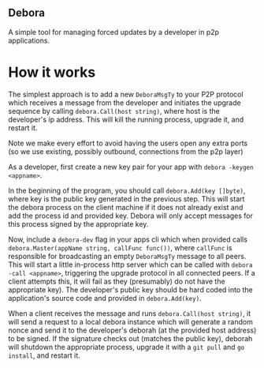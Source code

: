 Debora
------

A simple tool for managing forced updates by a developer in p2p applications.

# How it works

The simplest approach is to add a new `DeboraMsgTy` to your P2P protocol which receives a message from the developer
and initiates the upgrade sequence by calling `debora.Call(host string)`, where host is the developer's ip address. 
This will kill the running process, upgrade it, and restart it.

Note we make every effort to avoid having the users open any extra ports (so we use existing, possibly outbound, connections from the p2p layer)

As a developer, first create a new key pair for your app with `debora -keygen <appname>`.

In the beginning of the program, you should call `debora.Add(key []byte)`, where key is the public key generated in the previous step.
This will start the debora process on the client machine if it does not already exist and add the process id and provided key. 
Debora will only accept messages for this process signed by the appropriate key.

Now, include a `debora-dev` flag in your apps cli which when provided calls `debora.Master(appName string, callFunc func())`, 
where `callFunc` is responsible for broadcasting an empty `DeboraMsgTy` message to all peers. This will start a little in-process http server 
which can be called with `debora -call <appname>`, triggering the upgrade protocol in all connected peers. If a client attempts this, it will fail as they
(presumably) do not have the appropriate key). The developer's public key should be hard coded into the application's source code and provided in `debora.Add(key)`.

When a client receives the message and runs `debora.Call(host string)`, it will send a request to a local debora instance which will generate
a random nonce and send it to the developer's deborah (at the provided host address) to be signed. If the signature checks out (matches the public key), deborah will
shutdown the appropriate process, upgrade it with a `git pull` and `go install`, and restart it.


